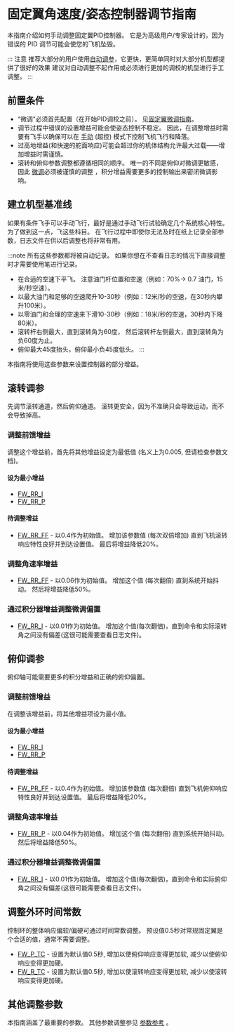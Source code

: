 # 固定翼角速度/姿态控制器调节指南

本指南介绍如何手动调整固定翼PID控制器。 它是为高级用户/专家设计的，因为错误的 PID 调节可能会使您的飞机坠毁。

::: 注意 推荐大部分的用户使用[自动调参](../config/autotune_fw.md)，它更快，更简单同时对大部分机型都提供了很好的效果 建议对自动调整不起作用或必须进行更加的调校的机型进行手工调整。
:::

## 前置条件

- “微调”必须首先配置（在开始PID调校之前）。 见[固定翼微调指南](../config_fw/trimming_guide_fixedwing.md)。
- 调节过程中错误的设置增益可能会使姿态控制不稳定。 因此，在调整增益时需要有飞手以确保可以在 [手动](../flight_modes_fw/manual.md) (超控) 模式下控制飞机飞行和降落。
- 过高地增益(和快速的舵面响应)可能会超过你的机体结构允许最大过载――增加增益时需谨慎。
- 滚转和俯仰参数调整都遵循相同的顺序。 唯一的不同是俯仰对微调更敏感， 因此 [微调](../config_fw/trimming_guide_fixedwing.md)必须被谨慎的调整 ，积分增益需要更多的控制输出来密闭微调影响。

## 建立机型基准线

如果有条件飞手可以手动飞行，最好是通过手动飞行试验确定几个系统核心特性。 为了做到这一点，飞这些科目。 在飞行过程中即使你无法及时在纸上记录全部参数，日志文件在供以后调整也将非常有用。

:::note
所有这些参数都将被自动记录。 如果你想在不查看日志的情况下直接调整时才需要使用笔进行记录。

- 在合适的空速下平飞。 注意油门杆位置和空速（例如：70%-> 0.7 油门，15米/秒空速）。
- 以最大油门和足够的空速爬升10-30秒（例如：12米/秒的空速，在30秒内攀升100米）。
- 以零油门和合理的空速来下滑10-30秒（例如：18米/秒的空速，30秒内下降80米）。
- 滚转杆右侧最大，直到滚转角为60度， 然后滚转杆左侧最大，直到滚转角为负60度为止。
- 俯仰最大45度抬头，俯仰最小负45度低头。
:::

本指南将使用这些参数来设置控制器的部分增益。

## 滚转调参

先调节滚转通道，然后俯仰通道。 滚转更安全，因为不准确只会导致运动，而不会导致掉高。

### 调整前馈增益

调整这个增益前，首先将其他增益设定为最低值 (名义上为0.005, 但请检查参数文档)。

#### 设为最小增益

- [FW_RR_I](../advanced_config/parameter_reference.md#FW_RR_I)
- [FW_RR_P](../advanced_config/parameter_reference.md#FW_RR_P)

#### 待调整增益

- [FW_RR_FF](../advanced_config/parameter_reference.md#FW_RR_FF) - 以0.4作为初始值。 增加该参数值 (每次双倍增加) 直到飞机滚转响应特性良好并到达设置值。 最后将增益降低20%。

### 调整角速率增益

- [FW_RR_FF](../advanced_config/parameter_reference.md#FW_RR_P) - 以0.06作为初始值。 增加这个值 (每次翻倍) 直到系统开始抖动。 然后将增益降低50%。

### 通过积分器增益调整微调偏置

- [FW_RR_I](../advanced_config/parameter_reference.md#FW_RR_I) - 以0.01作为初始值。 增加这个值(每次翻倍)，直到命令和实际滚转角之间没有偏差(这很可能需要查看日志文件)。

## 俯仰调参

俯仰轴可能需要更多的积分增益和正确的俯仰偏置。

### 调整前馈增益

在调整该增益前，将其他增益项设为最小值。

#### 设为最小增益

- [FW_RR_I](../advanced_config/parameter_reference.md#FW_PR_I)
- [FW_RR_P](../advanced_config/parameter_reference.md#FW_PR_I)

#### 待调整增益

- [FW_PR_FF](../advanced_config/parameter_reference.md#FW_PR_FF) - 以0.4作为初始值。 增加该参数值 (每次翻倍) 直到飞机俯仰响应特性良好并到达设置值。 最后将增益降低20%。

### 调整角速率增益

- [FW_RR_P](../advanced_config/parameter_reference.md#FW_PR_P) - 以0.04作为初始值。 增加这个值 (每次翻倍) 直到系统开始抖动。 然后将增益降低50%。

### 通过积分器增益调整微调偏置

- [FW_RR_I](../advanced_config/parameter_reference.md#FW_PR_I) - 以0.01作为初始值。 增加这个值(每次翻倍)，直到命令和实际俯仰角之间没有偏差(这很可能需要查看日志文件)。

## 调整外环时间常数

控制环的整体响应偏软/偏硬可通过时间常数调整。 预设值0.5秒对常规固定翼是个合适的值，通常不需要调整。

- [FW_P_TC](../advanced_config/parameter_reference.md#FW_P_TC) - 设置为默认值0.5秒, 增加以使俯仰响应变得更加软, 减少以使俯仰响应变得更加硬。
- [FW_R_TC](../advanced_config/parameter_reference.md#FW_R_TC) - 设置为默认值0.5秒, 增加以使滚转响应变得更加软, 减少以使滚转响应变得更加硬。

## 其他调整参数

本指南涵盖了最重要的参数。 其他参数调整参见 [参数参考](../advanced_config/parameter_reference.md) 。
